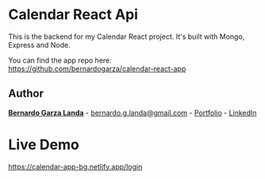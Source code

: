 # Calendar React Api

This is the backend for my Calendar React project. It's built with Mongo, Express and Node.

You can find the app repo here: https://github.com/bernardogarza/calendar-react-app



## Author

**[Bernardo Garza Landa](https://bernardogarza.me/)** - bernardo.g.landa@gmail.com - [Portfolio](https://bernardogarza.me) - [LinkedIn](https://www.linkedin.com/in/bernardo-g-landa/)

# Live Demo

<a href="https://calendar-app-bg.netlify.app/login" target="_blank">https://calendar-app-bg.netlify.app/login</a>
